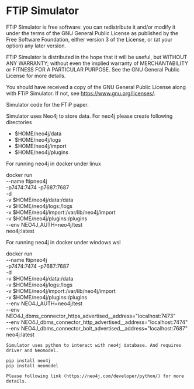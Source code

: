 # FTiP Simulator

FTiP Simulator is free software: you can redistribute it and/or modify
it under the terms of the GNU General Public License as published by
the Free Software Foundation, either version 3 of the License, or
(at your option) any later version.

FTiP Simulator is distributed in the hope that it will be useful,
but WITHOUT ANY WARRANTY; without even the implied warranty of
MERCHANTABILITY or FITNESS FOR A PARTICULAR PURPOSE.  See the
GNU General Public License for more details.

You should have received a copy of the GNU General Public License
along with FTiP Simulator.  If not, see <https://www.gnu.org/licenses/>.
 
Simulator code for the FTiP paper.

Simulator uses Neo4j to store data. For neo4j please create following 
directories
* $HOME/neo4j/data
* $HOME/neo4j/logs
* $HOME/neo4j/import
* $HOME/neo4j/plugins 

For running neo4j in docker under linux

docker run \
    --name ftipneo4j \
    -p7474:7474 -p7687:7687 \
    -d \
    -v $HOME/neo4j/data:/data \
    -v $HOME/neo4j/logs:/logs \
    -v $HOME/neo4j/import:/var/lib/neo4j/import \
    -v $HOME/neo4j/plugins:/plugins \
    --env NEO4J_AUTH=neo4j/test \
    neo4j:latest

For running neo4j in docker under windows wsl

docker run \
    --name ftipneo4j \
    -p7474:7474 -p7687:7687 \
    -d \
    -v $HOME/neo4j/data:/data \
    -v $HOME/neo4j/logs:/logs \
    -v $HOME/neo4j/import:/var/lib/neo4j/import \
    -v $HOME/neo4j/plugins:/plugins \
    --env NEO4J_AUTH=neo4j/test \
	--env NEO4J_dbms_connector_https_advertised__address="localhost:7473" \
	--env NEO4J_dbms_connector_http_advertised__address="localhost:7474" \
	--env NEO4J_dbms_connector_bolt_advertised__address="localhost:7687" \
    neo4j:latest

    Simulator uses python to interact with neo4j database. And requires driver and Neomodel.

    pip install neo4j
    pip install neomodel

    Please following link (https://neo4j.com/developer/python/) for more details.